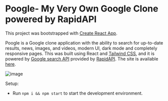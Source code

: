 # Poogle- My Very Own Google Clone powered by RapidAPI

This project was bootstrapped with [Create React App](https://github.com/facebook/create-react-app).

Poogle is a Google clone application with the ability to search for up-to-date results, news, images, and videos, modern UI, dark mode and completely responsive pages. This was built using React and [Tailwind CSS](https://tailwindcss.com/), and it is powered by [Google search API](https://rapidapi.com/apigeek/api/google-search3?utm_source=youtube.com%2FJavaScriptMastery&utm_medium=DevRel&utm_campaign=DevRel) provided by [RapidAPI](https://rapidapi.com/). The site is available [here](https://poogle-search.netlify.app/).

![image](https://user-images.githubusercontent.com/58143437/149897601-ed25bebe-04cb-422c-9105-65b9de20db04.png)

Setup:

* Run `npm i && npm start` to start the development environment.
